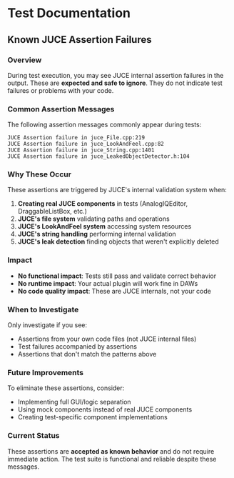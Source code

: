 # Test Documentation

## Known JUCE Assertion Failures

### Overview
During test execution, you may see JUCE internal assertion failures in the output. These are **expected and safe to ignore**. They do not indicate test failures or problems with your code.

### Common Assertion Messages
The following assertion messages commonly appear during tests:

```
JUCE Assertion failure in juce_File.cpp:219
JUCE Assertion failure in juce_LookAndFeel.cpp:82
JUCE Assertion failure in juce_String.cpp:1401
JUCE Assertion failure in juce_LeakedObjectDetector.h:104
```

### Why These Occur
These assertions are triggered by JUCE's internal validation system when:
1. **Creating real JUCE components** in tests (AnalogIQEditor, DraggableListBox, etc.)
2. **JUCE's file system** validating paths and operations
3. **JUCE's LookAndFeel system** accessing system resources
4. **JUCE's string handling** performing internal validation
5. **JUCE's leak detection** finding objects that weren't explicitly deleted

### Impact
- **No functional impact**: Tests still pass and validate correct behavior
- **No runtime impact**: Your actual plugin will work fine in DAWs
- **No code quality impact**: These are JUCE internals, not your code

### When to Investigate
Only investigate if you see:
- Assertions from your own code files (not JUCE internal files)
- Test failures accompanied by assertions
- Assertions that don't match the patterns above

### Future Improvements
To eliminate these assertions, consider:
- Implementing full GUI/logic separation
- Using mock components instead of real JUCE components
- Creating test-specific component implementations

### Current Status
These assertions are **accepted as known behavior** and do not require immediate action. The test suite is functional and reliable despite these messages. 